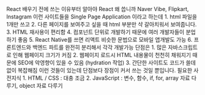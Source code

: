 React 배우기 전에 쓰는 이유부터 알아야
  React 왜 씁니까
    Naver Vibe, Flipkart, Instagram 이런 사이트들을 Single Page Application 이라고 하는데
      1. html 파일을 1개만 쓰고
      2. 다른 페이지를 보여주고 싶을 때 html 부분만 샥 갈아치워서 보여줍니다. 
      3. HTML 재사용이 편리함
      4. 컴포넌트 단위로 개발하기 때문에 여러 개발자들이 분업하기 좋음
      5. React Native를 쓰면 리액트 비슷한 문법으로 모바일 앱개발도 가능
      6. 프론트엔드와 백엔드 파트를 완전히 분리해서 각각 개발가능
    단점은
      1. 많은 자바스크립트로 인해 웹페이지 크기가 커짐
      2. 웹페이지 로드시 HTML 내용물이 천천히 채워지기 때문에 SEO에 악영향이 있을 수 있음 (hydration 작업)
      3. 간단한 사이트도 코드가 쓸데없이 복잡해짐
    이런 것들이 있는데 단점보다 장점이 커서 쓰는 것일 뿐입니다.
  필요한 사전지식
    1. HTML / CSS : 대충 조금
    2. JavaScript : 변수, 함수, if, for, array 자료 다루기, object 자료 다루기

